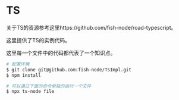 # TS
关于TS的资源参考这里https://github.com/fish-node/road-typescript。

这里提供了TS的实例代码。

这里每一个文件中的代码都代表了一个知识点。


``` bash
# 配置环境
$ git clone git@github.com:fish-node/TsImpl.git
$ npm install

# 可以通过下面的命令单独的运行一个文件
$ npx ts-node file
```

